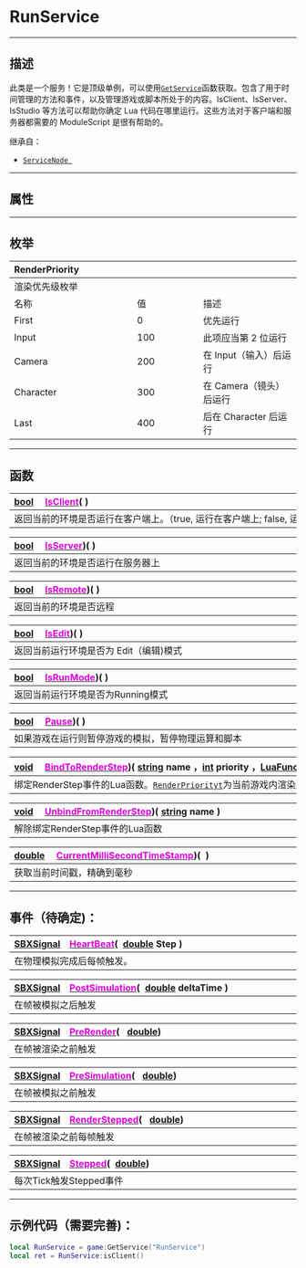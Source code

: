 # RunService
-----------------------------------------------------------------------------------------
## 描述

此类是一个服务！它是顶级单例，可以使用[`GetService`]()函数获取。包含了用于时间管理的方法和事件，以及管理游戏或脚本所处于的内容。IsClient、IsServer、IsStudio 等方法可以帮助你确定 Lua 代码在哪里运行。这些方法对于客户端和服务器都需要的 ModuleScript 是很有帮助的。

继承自：
* [`ServiceNode `]()

------------------------------------------------------------------------------------------
## 属性

------------------------------------------------------------------------------------------
## 枚举

|<div style="width:200px">RenderPriority</div>|<div style="width:100px"></div>|<div style="width:100px"></div>|
|:---   |:---|:---|
|渲染优先级枚举|
|名称   |值  |描述|
|First   |0   |优先运行|
|Input|100   |此项应当第 2 位运行|
|Camera  |200   |在 Input（输入）后运行|
|Character  |300   |在 Camera（镜头）后运行|
|Last  |400   |后在 Character 后运行|

------------------------------------------------------------------------------------------
## 函数


|<div style="width:925px">[bool](/Api/DataType/Bool.md)&emsp; [<font color="dd00dd">IsClient</font>](/Api/Class/Script/RunService_F/IsClient.md)(&nbsp;)</div>|
|:---|
|返回当前的环境是否运行在客户端上。（true, 运行在客户端上; false, 运行在服务端上）|



|<div style="width:925px">[bool](/Api/DataType/Bool.md)&emsp; [<font color="dd00dd">IsServer</font>](/Api/Class/Script/RunService_F/IsServer.md))(&nbsp;)</div>|
|:---|
|返回当前的环境是否运行在服务器上|


|<div style="width:925px">[bool](/Api/DataType/Bool.md)&emsp; [<font color="dd00dd">IsRemote</font>](/Api/Class/Script/RunService_F/IsRemote.md))(&nbsp;)</div>|
|:---|
|返回当前的环境是否远程|

|<div style="width:925px">[bool](/Api/DataType/Bool.md)&emsp; [<font color="dd00dd">IsEdit</font>](/Api/Class/Script/RunService_F/IsEdit.md))(&nbsp;)</div>|
|:---|
|返回当前运行环境是否为 Edit（编辑)模式|

|<div style="width:925px">[bool](/Api/DataType/Bool.md)&emsp; [<font color="dd00dd">IsRunMode</font>](/Api/Class/Script/RunService_F/IsRunMode.md))(&nbsp;)</div>|
|:---|
|返回当前运行环境是否为Running模式|

|<div style="width:925px">[bool](/Api/DataType/Bool.md)&emsp; [<font color="dd00dd">Pause</font>](/Api/Class/Script/RunService_F/Pause.md))(&nbsp;)</div>|
|:---|
|如果游戏在运行则暂停游戏的模拟，暂停物理运算和脚本|

|<div style="width:925px">[void](/Api/DataType/Nil.md)&emsp; [<font color="dd00dd">BindToRenderStep</font>](/Api/Class/Script/RunService_F/BindToRenderStep.md))(&nbsp;[string](/Api/DataType/String.md) name ，[int](/Api/DataType/Int.md) priority ，[LuaFunction]() func )</div>|
|:---------------------------------------------------------------------------------------|
|绑定RenderStep事件的Lua函数。[`RenderPriorityt`]()为当前游戏内渲染层级，可根据需要进行插入|     

|<div style="width:925px">[void](/Api/DataType/Nil.md)&emsp; [<font color="dd00dd">UnbindFromRenderStep</font>](/Api/Class/Script/RunService_F/UnbindFromRenderStep.md))(&nbsp;[string](/Api/DataType/String.md) name  )</div>|
|:---------------------------------------------------------------------------------------|
|解除绑定RenderStep事件的Lua函数|     

|<div style="width:925px">[double](/Api/DataType/Double.md)&emsp; [<font color="dd00dd">CurrentMilliSecondTimeStamp</font>](/Api/Class/Script/RunService_F/CurrentMilliSecondTimeStamp.md))(&nbsp;  )</div>|
|:---------------------------------------------------------------------------------------|
|获取当前时间戳，精确到毫秒|     



------------------------------------------------------------------------------------------
## 事件（待确定)：

|<div style="width:925px">[SBXSignal](/Api/Parameter/SBXSignal.md)&emsp;[<font color="dd00dd">HeartBeat</font>](/Api/Class/Script/RunService_F/HeartBeat.md)( &nbsp;[double](/Api/DataType/Double.md) Step )</div></div>|
|:---------------------------------------------------------------------------------------|
|在物理模拟完成后每帧触发。      |

|<div style="width:925px">[SBXSignal](/Api/Parameter/SBXSignal.md)&emsp;[<font color="dd00dd">PostSimulation</font>](/Api/Class/Script/RunService_F/PostSimulation.md)( &nbsp;[double](/Api/DataType/Double.md) deltaTime )</div></div>|
|:---------------------------------------------------------------------------------------|
|在帧被模拟之后触发      |

|<div style="width:925px">[SBXSignal](/Api/Parameter/SBXSignal.md)&emsp;[<font color="dd00dd">PreRender</font>](/Api/Class/Script/RunService_F/PreRender.md)( &nbsp; [double](/Api/DataType/Double.md))</div></div>|
|:---------------------------------------------------------------------------------------|
|在帧被渲染之前触发      |


|<div style="width:925px">[SBXSignal](/Api/Parameter/SBXSignal.md)&emsp;[<font color="dd00dd">PreSimulation</font>](/Api/Class/Script/RunService_F/PreSimulation.md)( &nbsp; [double](/Api/DataType/Double.md))</div></div>|
|:---------------------------------------------------------------------------------------|
|在帧被模拟之前触发      |

|<div style="width:925px">[SBXSignal](/Api/Parameter/SBXSignal.md)&emsp;[<font color="dd00dd">RenderStepped</font>](/Api/Class/Script/RunService_F/RenderStepped.md)( &nbsp; [double](/Api/DataType/Double.md))</div></div>|
|:---------------------------------------------------------------------------------------|
|在帧被渲染之前每帧触发      |

|<div style="width:925px">[SBXSignal](/Api/Parameter/SBXSignal.md)&emsp;[<font color="dd00dd">Stepped</font>](/Api/Class/Script/RunService_F/Stepped.md)(&nbsp; [double](/Api/DataType/Double.md))</div></div>|
|:---------------------------------------------------------------------------------------|
|每次Tick触发Stepped事件      |



------------------------------------------------------------------------------------------
## 示例代码（需要完善)：

```lua
local RunService = game:GetService("RunService")
local ret = RunService:isClient()
```